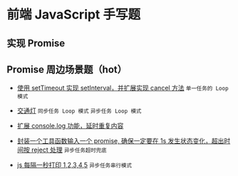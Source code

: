 # 前端 JavaScript 手写题

## 实现 Promise

## Promise 周边场景题（hot）

- [使用 setTimeout 实现 setInterval，并扩展实现 cancel 方法](https://github.com/wangjs-jacky/js-challenges/issues/5)
  `单一任务的 Loop 模式`

- [交通灯](https://github.com/wangjs-jacky/js-challenges/issues/1)
  `同步任务 Loop 模式` `异步任务 Loop 模式`

- [扩展 console.log 功能，延时重复内容](https://github.com/wangjs-jacky/js-challenges/issues/2)
  

- [封装一个工具函数输入一个 promise, 确保一定要在 1s 发生状态变化，超出时间按 reject 处理](https://github.com/wangjs-jacky/js-challenges/issues/3)
  `异步任务超时兜底`

- [js 每隔一秒打印 1,2,3,4,5](https://github.com/wangjs-jacky/js-challenges/issues/4)
  `异步任务串行模式`
